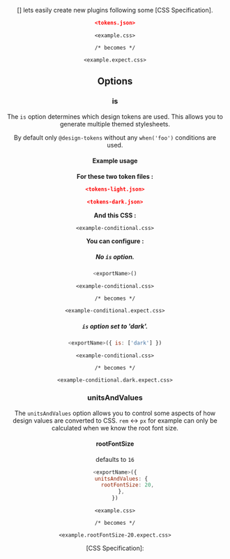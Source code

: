 <!-- Available Variables: -->
<!-- <humanReadableName> PostCSS Your Plugin -->
<!-- <exportName> postcssYourPlugin -->
<!-- <packageName> @csstools/postcss-your-plugin -->
<!-- <packagePath> plugins/postcss-your-plugin -->
<!-- <cssdbId> your-feature -->
<!-- <specUrl> https://www.w3.org/TR/css-color-4/#funcdef-color -->
<!-- <example.css> file contents for examples/example.css -->
<!-- <header> -->
<!-- <usage> usage instructions -->
<!-- <env-support> -->
<!-- <link-list> -->
<!-- to generate : npm run docs -->

<header>

[<humanReadableName>] lets easily create new plugins following some [CSS Specification].

```json
<tokens.json>
```

```pcss
<example.css>

/* becomes */

<example.expect.css>
```

<usage>

<env-support>

## Options

### is

The `is` option determines which design tokens are used.
This allows you to generate multiple themed stylesheets.

By default only `@design-tokens` without any `when('foo')` conditions are used.

#### Example usage

**For these two token files :**

```json
<tokens-light.json>
```

```json
<tokens-dark.json>
```

**And this CSS :**

```pcss
<example-conditional.css>
```

**You can configure :**

##### No `is` option.

```js
<exportName>()
```

```pcss
<example-conditional.css>

/* becomes */

<example-conditional.expect.css>
```

##### `is` option set to 'dark'.

```js
<exportName>({ is: ['dark'] })
```

```pcss
<example-conditional.css>

/* becomes */

<example-conditional.dark.expect.css>
```

### unitsAndValues

The `unitsAndValues` option allows you to control some aspects of how design values are converted to CSS.
`rem` <-> `px` for example can only be calculated when we know the root font size.

#### rootFontSize

defaults to `16`

```js
<exportName>({
	unitsAndValues: {
		rootFontSize: 20,
	},
})
```

```pcss
<example.css>

/* becomes */

<example.rootFontSize-20.expect.css>
```

<link-list>
[CSS Specification]: <specUrl>
